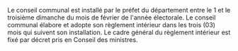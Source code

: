 Le conseil communal est installé par le préfet du département entre le 1 et le troisième dimanche du mois de février de l'année électorale.
Le conseil communal élabore et adopte son règlement intérieur dans les trois (03) mois qui suivent son installation.
Le cadre général du règlement intérieur est fixé par décret pris en Conseil des ministres.